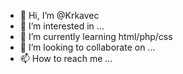 - 👋 Hi, I’m @Krkavec
- 👀 I’m interested in ...
- 🌱 I’m currently learning html/php/css
- 💞️ I’m looking to collaborate on ...
- 📫 How to reach me ...

<!---
Krkavec/Krkavec is a ✨ special ✨ repository because its `README.md` (this file) appears on your GitHub profile.
You can click the Preview link to take a look at your changes.
--->
